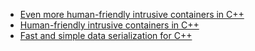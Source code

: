 * [Even more human-friendly intrusive containers in C++](https://github.com/apankrat/notes/tree/master/intrusive-containers/readme-v2.md)
* [Human-friendly intrusive containers in C++](https://github.com/apankrat/notes/tree/master/intrusive-containers/readme-v1.md)
* [Fast and simple data serialization for C++](https://github.com/apankrat/cpp-serializer)
